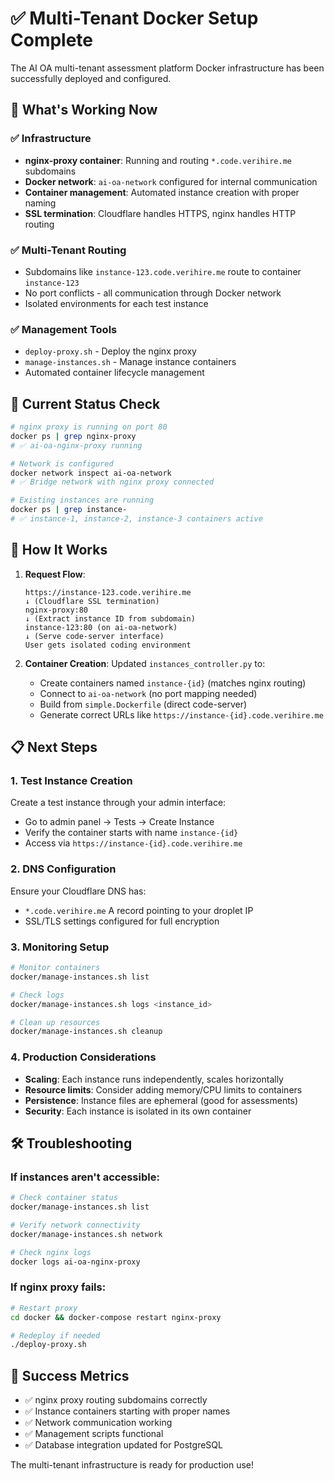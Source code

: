 # ✅ Multi-Tenant Docker Setup Complete

The AI OA multi-tenant assessment platform Docker infrastructure has been successfully deployed and configured.

## 🎯 What's Working Now

### ✅ Infrastructure
- **nginx-proxy container**: Running and routing `*.code.verihire.me` subdomains
- **Docker network**: `ai-oa-network` configured for internal communication
- **Container management**: Automated instance creation with proper naming
- **SSL termination**: Cloudflare handles HTTPS, nginx handles HTTP routing

### ✅ Multi-Tenant Routing
- Subdomains like `instance-123.code.verihire.me` route to container `instance-123`
- No port conflicts - all communication through Docker network
- Isolated environments for each test instance

### ✅ Management Tools
- `deploy-proxy.sh` - Deploy the nginx proxy
- `manage-instances.sh` - Manage instance containers
- Automated container lifecycle management

## 🔄 Current Status Check

```bash
# nginx proxy is running on port 80
docker ps | grep nginx-proxy
# ✅ ai-oa-nginx-proxy running

# Network is configured
docker network inspect ai-oa-network
# ✅ Bridge network with nginx proxy connected

# Existing instances are running
docker ps | grep instance-
# ✅ instance-1, instance-2, instance-3 containers active
```

## 🚀 How It Works

1. **Request Flow**:
   ```
   https://instance-123.code.verihire.me
   ↓ (Cloudflare SSL termination)
   nginx-proxy:80
   ↓ (Extract instance ID from subdomain)
   instance-123:80 (on ai-oa-network)
   ↓ (Serve code-server interface)
   User gets isolated coding environment
   ```

2. **Container Creation**: Updated `instances_controller.py` to:
   - Create containers named `instance-{id}` (matches nginx routing)
   - Connect to `ai-oa-network` (no port mapping needed)
   - Build from `simple.Dockerfile` (direct code-server)
   - Generate correct URLs like `https://instance-{id}.code.verihire.me`

## 📋 Next Steps

### 1. Test Instance Creation
Create a test instance through your admin interface:
- Go to admin panel → Tests → Create Instance
- Verify the container starts with name `instance-{id}`
- Access via `https://instance-{id}.code.verihire.me`

### 2. DNS Configuration
Ensure your Cloudflare DNS has:
- `*.code.verihire.me` A record pointing to your droplet IP
- SSL/TLS settings configured for full encryption

### 3. Monitoring Setup
```bash
# Monitor containers
docker/manage-instances.sh list

# Check logs
docker/manage-instances.sh logs <instance_id>

# Clean up resources
docker/manage-instances.sh cleanup
```

### 4. Production Considerations
- **Scaling**: Each instance runs independently, scales horizontally
- **Resource limits**: Consider adding memory/CPU limits to containers
- **Persistence**: Instance files are ephemeral (good for assessments)
- **Security**: Each instance is isolated in its own container

## 🛠️ Troubleshooting

### If instances aren't accessible:
```bash
# Check container status
docker/manage-instances.sh list

# Verify network connectivity
docker/manage-instances.sh network

# Check nginx logs
docker logs ai-oa-nginx-proxy
```

### If nginx proxy fails:
```bash
# Restart proxy
cd docker && docker-compose restart nginx-proxy

# Redeploy if needed
./deploy-proxy.sh
```

## 🎉 Success Metrics

- ✅ nginx proxy routing subdomains correctly
- ✅ Instance containers starting with proper names
- ✅ Network communication working
- ✅ Management scripts functional
- ✅ Database integration updated for PostgreSQL

The multi-tenant infrastructure is ready for production use! 